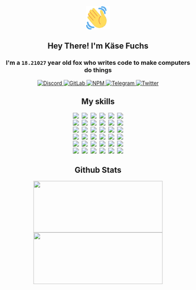 <div><p align=center><img src=./resources/images/wave.gif width=64px height=64px></p><h2 align=center>Hey There! I'm Käse Fuchs</h2><h3 align=center>I'm a <code>18.21027</code> year old fox who writes code to make computers do things</h3><p align=center><a href=https://discord.com/users/507526681125322772><img alt=Discord src="https://img.shields.io/badge/Discord-5865F2?logo=discord&logoColor=white&style=flat-square#8e957f5a1e6c85285df39a2d138c4e08"> </a><a href=https://gitlab.com/kasefuchs><img alt=GitLab src="https://img.shields.io/badge/GitLab-330F63?logo=gitlab&logoColor=white&style=flat-square#8e957f5a1e6c85285df39a2d138c4e08"> </a><a href=https://npmjs.com/~kasefuchs><img alt=NPM src="https://img.shields.io/badge/NPM-CB3837?logo=npm&logoColor=white&style=flat-square#8e957f5a1e6c85285df39a2d138c4e08"> </a><a href=https://t.me/kasefuchs><img alt=Telegram src="https://img.shields.io/badge/Telegram-2CA5E0?logo=telegram&logoColor=white&style=flat-square#8e957f5a1e6c85285df39a2d138c4e08"> </a><a href=https://twitter.com/kasefuchs><img alt=Twitter src="https://img.shields.io/badge/Twitter-1DA1F2?logo=twitter&logoColor=white&style=flat-square#8e957f5a1e6c85285df39a2d138c4e08"></a></p><h2 align=center>My skills</h2><p align=center><a href=https://aws.amazon.com/ ><picture><source srcset="https://skillicons.dev/icons?i=aws&theme=dark#8e957f5a1e6c85285df39a2d138c4e08" media="(prefers-color-scheme: dark)"><source srcset="https://skillicons.dev/icons?i=aws&theme=light#8e957f5a1e6c85285df39a2d138c4e08" media="(prefers-color-scheme: light), (prefers-color-scheme: no-preference)"><img src="https://skillicons.dev/icons?i=aws&theme=light#8e957f5a1e6c85285df39a2d138c4e08"></picture></a>&nbsp;&nbsp;<a href=https://en.wikipedia.org/wiki/Bash_(Unix_shell)><picture><source srcset="https://skillicons.dev/icons?i=bash&theme=dark#8e957f5a1e6c85285df39a2d138c4e08" media="(prefers-color-scheme: dark)"><source srcset="https://skillicons.dev/icons?i=bash&theme=light#8e957f5a1e6c85285df39a2d138c4e08" media="(prefers-color-scheme: light), (prefers-color-scheme: no-preference)"><img src="https://skillicons.dev/icons?i=bash&theme=light#8e957f5a1e6c85285df39a2d138c4e08"></picture></a>&nbsp;&nbsp;<a href=https://discord.com/developers/docs><picture><source srcset="https://skillicons.dev/icons?i=bots&theme=dark#8e957f5a1e6c85285df39a2d138c4e08" media="(prefers-color-scheme: dark)"><source srcset="https://skillicons.dev/icons?i=bots&theme=light#8e957f5a1e6c85285df39a2d138c4e08" media="(prefers-color-scheme: light), (prefers-color-scheme: no-preference)"><img src="https://skillicons.dev/icons?i=bots&theme=light#8e957f5a1e6c85285df39a2d138c4e08"></picture></a>&nbsp;&nbsp;<a href=https://www.cloudflare.com/ ><picture><source srcset="https://skillicons.dev/icons?i=cloudflare&theme=dark#8e957f5a1e6c85285df39a2d138c4e08" media="(prefers-color-scheme: dark)"><source srcset="https://skillicons.dev/icons?i=cloudflare&theme=light#8e957f5a1e6c85285df39a2d138c4e08" media="(prefers-color-scheme: light), (prefers-color-scheme: no-preference)"><img src="https://skillicons.dev/icons?i=cloudflare&theme=light#8e957f5a1e6c85285df39a2d138c4e08"></picture></a>&nbsp;&nbsp;<a href=https://en.wikipedia.org/wiki/CSS><picture><source srcset="https://skillicons.dev/icons?i=css&theme=dark#8e957f5a1e6c85285df39a2d138c4e08" media="(prefers-color-scheme: dark)"><source srcset="https://skillicons.dev/icons?i=css&theme=light#8e957f5a1e6c85285df39a2d138c4e08" media="(prefers-color-scheme: light), (prefers-color-scheme: no-preference)"><img src="https://skillicons.dev/icons?i=css&theme=light#8e957f5a1e6c85285df39a2d138c4e08"></picture></a>&nbsp;&nbsp;<a href=https://www.docker.com/ ><picture><source srcset="https://skillicons.dev/icons?i=docker&theme=dark#8e957f5a1e6c85285df39a2d138c4e08" media="(prefers-color-scheme: dark)"><source srcset="https://skillicons.dev/icons?i=docker&theme=light#8e957f5a1e6c85285df39a2d138c4e08" media="(prefers-color-scheme: light), (prefers-color-scheme: no-preference)"><img src="https://skillicons.dev/icons?i=docker&theme=light#8e957f5a1e6c85285df39a2d138c4e08"></picture></a><br><a href=https://www.electronjs.org/ ><picture><source srcset="https://skillicons.dev/icons?i=electron&theme=dark#8e957f5a1e6c85285df39a2d138c4e08" media="(prefers-color-scheme: dark)"><source srcset="https://skillicons.dev/icons?i=electron&theme=light#8e957f5a1e6c85285df39a2d138c4e08" media="(prefers-color-scheme: light), (prefers-color-scheme: no-preference)"><img src="https://skillicons.dev/icons?i=electron&theme=light#8e957f5a1e6c85285df39a2d138c4e08"></picture></a>&nbsp;&nbsp;<a href=https://expressjs.com/ ><picture><source srcset="https://skillicons.dev/icons?i=express&theme=dark#8e957f5a1e6c85285df39a2d138c4e08" media="(prefers-color-scheme: dark)"><source srcset="https://skillicons.dev/icons?i=express&theme=light#8e957f5a1e6c85285df39a2d138c4e08" media="(prefers-color-scheme: light), (prefers-color-scheme: no-preference)"><img src="https://skillicons.dev/icons?i=express&theme=light#8e957f5a1e6c85285df39a2d138c4e08"></picture></a>&nbsp;&nbsp;<a href=https://www.figma.com/ ><picture><source srcset="https://skillicons.dev/icons?i=figma&theme=dark#8e957f5a1e6c85285df39a2d138c4e08" media="(prefers-color-scheme: dark)"><source srcset="https://skillicons.dev/icons?i=figma&theme=light#8e957f5a1e6c85285df39a2d138c4e08" media="(prefers-color-scheme: light), (prefers-color-scheme: no-preference)"><img src="https://skillicons.dev/icons?i=figma&theme=light#8e957f5a1e6c85285df39a2d138c4e08"></picture></a>&nbsp;&nbsp;<a href=https://firebase.google.com/ ><picture><source srcset="https://skillicons.dev/icons?i=firebase&theme=dark#8e957f5a1e6c85285df39a2d138c4e08" media="(prefers-color-scheme: dark)"><source srcset="https://skillicons.dev/icons?i=firebase&theme=light#8e957f5a1e6c85285df39a2d138c4e08" media="(prefers-color-scheme: light), (prefers-color-scheme: no-preference)"><img src="https://skillicons.dev/icons?i=firebase&theme=light#8e957f5a1e6c85285df39a2d138c4e08"></picture></a>&nbsp;&nbsp;<a href=https://flask.palletsprojects.com/ ><picture><source srcset="https://skillicons.dev/icons?i=flask&theme=dark#8e957f5a1e6c85285df39a2d138c4e08" media="(prefers-color-scheme: dark)"><source srcset="https://skillicons.dev/icons?i=flask&theme=light#8e957f5a1e6c85285df39a2d138c4e08" media="(prefers-color-scheme: light), (prefers-color-scheme: no-preference)"><img src="https://skillicons.dev/icons?i=flask&theme=light#8e957f5a1e6c85285df39a2d138c4e08"></picture></a>&nbsp;&nbsp;<a href=https://cloud.google.com/ ><picture><source srcset="https://skillicons.dev/icons?i=gcp&theme=dark#8e957f5a1e6c85285df39a2d138c4e08" media="(prefers-color-scheme: dark)"><source srcset="https://skillicons.dev/icons?i=gcp&theme=light#8e957f5a1e6c85285df39a2d138c4e08" media="(prefers-color-scheme: light), (prefers-color-scheme: no-preference)"><img src="https://skillicons.dev/icons?i=gcp&theme=light#8e957f5a1e6c85285df39a2d138c4e08"></picture></a><br><a href=https://git-scm.com/ ><picture><source srcset="https://skillicons.dev/icons?i=git&theme=dark#8e957f5a1e6c85285df39a2d138c4e08" media="(prefers-color-scheme: dark)"><source srcset="https://skillicons.dev/icons?i=git&theme=light#8e957f5a1e6c85285df39a2d138c4e08" media="(prefers-color-scheme: light), (prefers-color-scheme: no-preference)"><img src="https://skillicons.dev/icons?i=git&theme=light#8e957f5a1e6c85285df39a2d138c4e08"></picture></a>&nbsp;&nbsp;<a href=https://github.com/ ><picture><source srcset="https://skillicons.dev/icons?i=github&theme=dark#8e957f5a1e6c85285df39a2d138c4e08" media="(prefers-color-scheme: dark)"><source srcset="https://skillicons.dev/icons?i=github&theme=light#8e957f5a1e6c85285df39a2d138c4e08" media="(prefers-color-scheme: light), (prefers-color-scheme: no-preference)"><img src="https://skillicons.dev/icons?i=github&theme=light#8e957f5a1e6c85285df39a2d138c4e08"></picture></a>&nbsp;&nbsp;<a href=https://gitlab.com/ ><picture><source srcset="https://skillicons.dev/icons?i=gitlab&theme=dark#8e957f5a1e6c85285df39a2d138c4e08" media="(prefers-color-scheme: dark)"><source srcset="https://skillicons.dev/icons?i=gitlab&theme=light#8e957f5a1e6c85285df39a2d138c4e08" media="(prefers-color-scheme: light), (prefers-color-scheme: no-preference)"><img src="https://skillicons.dev/icons?i=gitlab&theme=light#8e957f5a1e6c85285df39a2d138c4e08"></picture></a>&nbsp;&nbsp;<a href=https://www.heroku.com/ ><picture><source srcset="https://skillicons.dev/icons?i=heroku&theme=dark#8e957f5a1e6c85285df39a2d138c4e08" media="(prefers-color-scheme: dark)"><source srcset="https://skillicons.dev/icons?i=heroku&theme=light#8e957f5a1e6c85285df39a2d138c4e08" media="(prefers-color-scheme: light), (prefers-color-scheme: no-preference)"><img src="https://skillicons.dev/icons?i=heroku&theme=light#8e957f5a1e6c85285df39a2d138c4e08"></picture></a>&nbsp;&nbsp;<a href=https://en.wikipedia.org/wiki/HTML><picture><source srcset="https://skillicons.dev/icons?i=html&theme=dark#8e957f5a1e6c85285df39a2d138c4e08" media="(prefers-color-scheme: dark)"><source srcset="https://skillicons.dev/icons?i=html&theme=light#8e957f5a1e6c85285df39a2d138c4e08" media="(prefers-color-scheme: light), (prefers-color-scheme: no-preference)"><img src="https://skillicons.dev/icons?i=html&theme=light#8e957f5a1e6c85285df39a2d138c4e08"></picture></a>&nbsp;&nbsp;<a href=https://en.wikipedia.org/wiki/JavaScript><picture><source srcset="https://skillicons.dev/icons?i=js&theme=dark#8e957f5a1e6c85285df39a2d138c4e08" media="(prefers-color-scheme: dark)"><source srcset="https://skillicons.dev/icons?i=js&theme=light#8e957f5a1e6c85285df39a2d138c4e08" media="(prefers-color-scheme: light), (prefers-color-scheme: no-preference)"><img src="https://skillicons.dev/icons?i=js&theme=light#8e957f5a1e6c85285df39a2d138c4e08"></picture></a><br><a href=https://en.wikipedia.org/wiki/Linux><picture><source srcset="https://skillicons.dev/icons?i=linux&theme=dark#8e957f5a1e6c85285df39a2d138c4e08" media="(prefers-color-scheme: dark)"><source srcset="https://skillicons.dev/icons?i=linux&theme=light#8e957f5a1e6c85285df39a2d138c4e08" media="(prefers-color-scheme: light), (prefers-color-scheme: no-preference)"><img src="https://skillicons.dev/icons?i=linux&theme=light#8e957f5a1e6c85285df39a2d138c4e08"></picture></a>&nbsp;&nbsp;<a href=https://mui.com/ ><picture><source srcset="https://skillicons.dev/icons?i=materialui&theme=dark#8e957f5a1e6c85285df39a2d138c4e08" media="(prefers-color-scheme: dark)"><source srcset="https://skillicons.dev/icons?i=materialui&theme=light#8e957f5a1e6c85285df39a2d138c4e08" media="(prefers-color-scheme: light), (prefers-color-scheme: no-preference)"><img src="https://skillicons.dev/icons?i=materialui&theme=light#8e957f5a1e6c85285df39a2d138c4e08"></picture></a>&nbsp;&nbsp;<a href=https://en.wikipedia.org/wiki/Markdown><picture><source srcset="https://skillicons.dev/icons?i=md&theme=dark#8e957f5a1e6c85285df39a2d138c4e08" media="(prefers-color-scheme: dark)"><source srcset="https://skillicons.dev/icons?i=md&theme=light#8e957f5a1e6c85285df39a2d138c4e08" media="(prefers-color-scheme: light), (prefers-color-scheme: no-preference)"><img src="https://skillicons.dev/icons?i=md&theme=light#8e957f5a1e6c85285df39a2d138c4e08"></picture></a>&nbsp;&nbsp;<a href=https://www.mongodb.com/ ><picture><source srcset="https://skillicons.dev/icons?i=mongodb&theme=dark#8e957f5a1e6c85285df39a2d138c4e08" media="(prefers-color-scheme: dark)"><source srcset="https://skillicons.dev/icons?i=mongodb&theme=light#8e957f5a1e6c85285df39a2d138c4e08" media="(prefers-color-scheme: light), (prefers-color-scheme: no-preference)"><img src="https://skillicons.dev/icons?i=mongodb&theme=light#8e957f5a1e6c85285df39a2d138c4e08"></picture></a>&nbsp;&nbsp;<a href=https://www.mysql.com/ ><picture><source srcset="https://skillicons.dev/icons?i=mysql&theme=dark#8e957f5a1e6c85285df39a2d138c4e08" media="(prefers-color-scheme: dark)"><source srcset="https://skillicons.dev/icons?i=mysql&theme=light#8e957f5a1e6c85285df39a2d138c4e08" media="(prefers-color-scheme: light), (prefers-color-scheme: no-preference)"><img src="https://skillicons.dev/icons?i=mysql&theme=light#8e957f5a1e6c85285df39a2d138c4e08"></picture></a>&nbsp;&nbsp;<a href=https://nextjs.org/ ><picture><source srcset="https://skillicons.dev/icons?i=nextjs&theme=dark#8e957f5a1e6c85285df39a2d138c4e08" media="(prefers-color-scheme: dark)"><source srcset="https://skillicons.dev/icons?i=nextjs&theme=light#8e957f5a1e6c85285df39a2d138c4e08" media="(prefers-color-scheme: light), (prefers-color-scheme: no-preference)"><img src="https://skillicons.dev/icons?i=nextjs&theme=light#8e957f5a1e6c85285df39a2d138c4e08"></picture></a><br><a href=https://nodejs.org/en/ ><picture><source srcset="https://skillicons.dev/icons?i=nodejs&theme=dark#8e957f5a1e6c85285df39a2d138c4e08" media="(prefers-color-scheme: dark)"><source srcset="https://skillicons.dev/icons?i=nodejs&theme=light#8e957f5a1e6c85285df39a2d138c4e08" media="(prefers-color-scheme: light), (prefers-color-scheme: no-preference)"><img src="https://skillicons.dev/icons?i=nodejs&theme=light#8e957f5a1e6c85285df39a2d138c4e08"></picture></a>&nbsp;&nbsp;<a href=https://www.postgresql.org/ ><picture><source srcset="https://skillicons.dev/icons?i=postgres&theme=dark#8e957f5a1e6c85285df39a2d138c4e08" media="(prefers-color-scheme: dark)"><source srcset="https://skillicons.dev/icons?i=postgres&theme=light#8e957f5a1e6c85285df39a2d138c4e08" media="(prefers-color-scheme: light), (prefers-color-scheme: no-preference)"><img src="https://skillicons.dev/icons?i=postgres&theme=light#8e957f5a1e6c85285df39a2d138c4e08"></picture></a>&nbsp;&nbsp;<a href=https://learn.microsoft.com/en-us/powershell/ ><picture><source srcset="https://skillicons.dev/icons?i=powershell&theme=dark#8e957f5a1e6c85285df39a2d138c4e08" media="(prefers-color-scheme: dark)"><source srcset="https://skillicons.dev/icons?i=powershell&theme=light#8e957f5a1e6c85285df39a2d138c4e08" media="(prefers-color-scheme: light), (prefers-color-scheme: no-preference)"><img src="https://skillicons.dev/icons?i=powershell&theme=light#8e957f5a1e6c85285df39a2d138c4e08"></picture></a>&nbsp;&nbsp;<a href=https://www.python.org/ ><picture><source srcset="https://skillicons.dev/icons?i=py&theme=dark#8e957f5a1e6c85285df39a2d138c4e08" media="(prefers-color-scheme: dark)"><source srcset="https://skillicons.dev/icons?i=py&theme=light#8e957f5a1e6c85285df39a2d138c4e08" media="(prefers-color-scheme: light), (prefers-color-scheme: no-preference)"><img src="https://skillicons.dev/icons?i=py&theme=light#8e957f5a1e6c85285df39a2d138c4e08"></picture></a>&nbsp;&nbsp;<a href=https://www.raspberrypi.org/ ><picture><source srcset="https://skillicons.dev/icons?i=raspberrypi&theme=dark#8e957f5a1e6c85285df39a2d138c4e08" media="(prefers-color-scheme: dark)"><source srcset="https://skillicons.dev/icons?i=raspberrypi&theme=light#8e957f5a1e6c85285df39a2d138c4e08" media="(prefers-color-scheme: light), (prefers-color-scheme: no-preference)"><img src="https://skillicons.dev/icons?i=raspberrypi&theme=light#8e957f5a1e6c85285df39a2d138c4e08"></picture></a>&nbsp;&nbsp;<a href=https://reactjs.org/ ><picture><source srcset="https://skillicons.dev/icons?i=react&theme=dark#8e957f5a1e6c85285df39a2d138c4e08" media="(prefers-color-scheme: dark)"><source srcset="https://skillicons.dev/icons?i=react&theme=light#8e957f5a1e6c85285df39a2d138c4e08" media="(prefers-color-scheme: light), (prefers-color-scheme: no-preference)"><img src="https://skillicons.dev/icons?i=react&theme=light#8e957f5a1e6c85285df39a2d138c4e08"></picture></a><br><a href=https://redux.js.org/ ><picture><source srcset="https://skillicons.dev/icons?i=redux&theme=dark#8e957f5a1e6c85285df39a2d138c4e08" media="(prefers-color-scheme: dark)"><source srcset="https://skillicons.dev/icons?i=redux&theme=light#8e957f5a1e6c85285df39a2d138c4e08" media="(prefers-color-scheme: light), (prefers-color-scheme: no-preference)"><img src="https://skillicons.dev/icons?i=redux&theme=light#8e957f5a1e6c85285df39a2d138c4e08"></picture></a>&nbsp;&nbsp;<a href=https://en.wikipedia.org/wiki/Regular_expression><picture><source srcset="https://skillicons.dev/icons?i=regex&theme=dark#8e957f5a1e6c85285df39a2d138c4e08" media="(prefers-color-scheme: dark)"><source srcset="https://skillicons.dev/icons?i=regex&theme=light#8e957f5a1e6c85285df39a2d138c4e08" media="(prefers-color-scheme: light), (prefers-color-scheme: no-preference)"><img src="https://skillicons.dev/icons?i=regex&theme=light#8e957f5a1e6c85285df39a2d138c4e08"></picture></a>&nbsp;&nbsp;<a href=https://en.wikipedia.org/wiki/Sass_(stylesheet_language)><picture><source srcset="https://skillicons.dev/icons?i=sass&theme=dark#8e957f5a1e6c85285df39a2d138c4e08" media="(prefers-color-scheme: dark)"><source srcset="https://skillicons.dev/icons?i=sass&theme=light#8e957f5a1e6c85285df39a2d138c4e08" media="(prefers-color-scheme: light), (prefers-color-scheme: no-preference)"><img src="https://skillicons.dev/icons?i=sass&theme=light#8e957f5a1e6c85285df39a2d138c4e08"></picture></a>&nbsp;&nbsp;<a href=https://www.typescriptlang.org/ ><picture><source srcset="https://skillicons.dev/icons?i=ts&theme=dark#8e957f5a1e6c85285df39a2d138c4e08" media="(prefers-color-scheme: dark)"><source srcset="https://skillicons.dev/icons?i=ts&theme=light#8e957f5a1e6c85285df39a2d138c4e08" media="(prefers-color-scheme: light), (prefers-color-scheme: no-preference)"><img src="https://skillicons.dev/icons?i=ts&theme=light#8e957f5a1e6c85285df39a2d138c4e08"></picture></a>&nbsp;&nbsp;<a href=https://unity.com/ ><picture><source srcset="https://skillicons.dev/icons?i=unity&theme=dark#8e957f5a1e6c85285df39a2d138c4e08" media="(prefers-color-scheme: dark)"><source srcset="https://skillicons.dev/icons?i=unity&theme=light#8e957f5a1e6c85285df39a2d138c4e08" media="(prefers-color-scheme: light), (prefers-color-scheme: no-preference)"><img src="https://skillicons.dev/icons?i=unity&theme=light#8e957f5a1e6c85285df39a2d138c4e08"></picture></a>&nbsp;&nbsp;<a href=https://workers.cloudflare.com/ ><picture><source srcset="https://skillicons.dev/icons?i=workers&theme=dark#8e957f5a1e6c85285df39a2d138c4e08" media="(prefers-color-scheme: dark)"><source srcset="https://skillicons.dev/icons?i=workers&theme=light#8e957f5a1e6c85285df39a2d138c4e08" media="(prefers-color-scheme: light), (prefers-color-scheme: no-preference)"><img src="https://skillicons.dev/icons?i=workers&theme=light#8e957f5a1e6c85285df39a2d138c4e08"></picture></a><br></p><h2 align=center>Github Stats</h2><p align=center><picture><source srcset="https://github-readme-stats-kasefuchs.vercel.app/api/?count_private=true&hide_border=true&hide_rank=true&line_height=20&hide_title=true&username=Kasefuchs&theme=dark#8e957f5a1e6c85285df39a2d138c4e08" media="(prefers-color-scheme: dark)"><source srcset="https://github-readme-stats-kasefuchs.vercel.app/api/?count_private=true&hide_border=true&hide_rank=true&line_height=20&hide_title=true&username=Kasefuchs&theme=light#8e957f5a1e6c85285df39a2d138c4e08" media="(prefers-color-scheme: light), (prefers-color-scheme: no-preference)"><img align=middle width=350 height=140 src="https://github-readme-stats-kasefuchs.vercel.app/api/?count_private=true&hide_border=true&hide_rank=true&line_height=20&hide_title=true&username=Kasefuchs&theme=light#8e957f5a1e6c85285df39a2d138c4e08"></picture><picture><source srcset="https://github-readme-stats-kasefuchs.vercel.app/api/top-langs/?count_private=true&hide_border=true&layout=compact&username=Kasefuchs&theme=dark#8e957f5a1e6c85285df39a2d138c4e08" media="(prefers-color-scheme: dark)"><source srcset="https://github-readme-stats-kasefuchs.vercel.app/api/top-langs/?count_private=true&hide_border=true&layout=compact&username=Kasefuchs&theme=light#8e957f5a1e6c85285df39a2d138c4e08" media="(prefers-color-scheme: light), (prefers-color-scheme: no-preference)"><img align=middle width=350 height=140 src="https://github-readme-stats-kasefuchs.vercel.app/api/top-langs/?count_private=true&hide_border=true&layout=compact&username=Kasefuchs&theme=light#8e957f5a1e6c85285df39a2d138c4e08"></picture></p><img src="https://hit.yhype.me/github/profile?user_id=64592097#8e957f5a1e6c85285df39a2d138c4e08" alt=""></div>